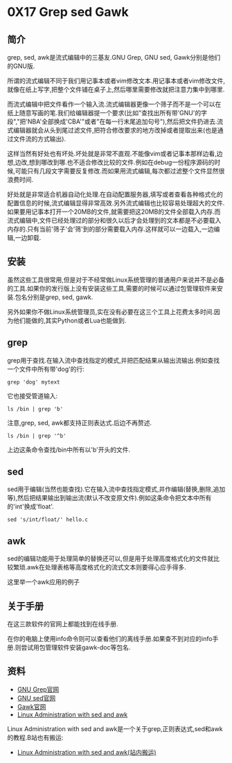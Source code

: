 # 0X17 Grep sed Gawk

## 简介

grep, sed, awk是流式编辑中的三基友.GNU Grep, GNU sed, Gawk分别是他们的GNU版.

所谓的流式编辑不同于我们用记事本或者vim修改文本.用记事本或者vim修改文件,就像在纸上写字,把整个文件铺在桌子上,然后哪里需要修改就把注意力集中到哪里.

而流式编辑中把文件看作一个输入流.流式编辑器更像一个筛子而不是一个可以在纸上随意写画的笔.我们给编辑器提一个要求(比如"查找出所有带'GNU'的字段","把'NBA'全部换成'CBA'"或者"在每一行末尾追加句号"),然后把文件扔进去.流式编辑器就会从头到尾过滤文件,把符合修改要求的地方改掉或者提取出来(也是通过文件流的方式输出).

这样当然有好处也有坏处.坏处就是非常不直观.不能像vim或者记事本那样边看,边想,边改,想到哪改到哪.也不适合修改比较的文件.例如在debug一份程序源码的时候,可能只有几段文字需要反复修改.而如果用流式编辑,每次都过滤整个文件显然很浪费时间.

好处就是非常适合机器自动化处理.在自动配置服务器,填写或者查看各种格式化的配置信息的时候,流式编辑显得非常高效.另外流式编辑也比较容易处理超大的文件.如果要用记事本打开一个20MB的文件,就需要把这20MB的文件全部载入内存.而流式编辑中,文件已经处理过的部分和很久以后才会处理到的文本都是不必要载入内存的.只有当前'筛子'会'筛'到的部分需要载入内存.这样就可以一边载入,一边编辑,一边卸载.

## 安装

虽然这些工具很常用,但是对于不经常做Linux系统管理的普通用户来说并不是必备的工具.如果你的发行版上没有安装这些工具,需要的时候可以通过包管理软件来安装.包名分别是grep, sed, gawk.

另外如果你不做Linux系统管理员,实在没有必要在这三个工具上花费太多时间.因为他们能做的,其实Python或者Lua也能做到.

## grep

grep用于查找.在输入流中查找指定的模式,并把匹配结果从输出流输出.例如查找一个文件中所有带'dog'的行:

```shell
grep 'dog' mytext
```

它也接受管道输入:

```shell
ls /bin | grep 'b'
```

注意,grep, sed, awk都支持正则表达式.后边不再赘述.

```shell
ls /bin | grep '^b'
```

上边这条命令查找/bin中所有以'b'开头的文件.

## sed

sed用于编辑(当然也能查找).它在输入流中查找指定模式,并作编辑(替换,删除,追加等),然后把结果输出到输出流(默认不改变原文件).例如这条命令把文本中所有的'int'换成'float'.

```shell
sed 's/int/float/' hello.c
```

## awk

sed的编辑功能用于处理简单的替换还可以,但是用于处理高度格式化的文件就比较繁琐.awk在处理表格等高度格式化的流式文本则要得心应手得多.

这里举一个awk应用的例子

## 关于手册

在这三款软件的官网上都能找到在线手册.

在你的电脑上使用info命令则可以查看他们的离线手册.如果查不到对应的info手册.则尝试用包管理软件安装gawk-doc等包名.

## 资料

* [GNU Grep官网](https://www.gnu.org/software/grep/)
* [GNU sed官网](https://www.gnu.org/software/sed/)
* [Gawk官网](https://www.gnu.org/software/gawk/)
* [Linux Administration with sed and awk](https://www.pluralsight.com/courses/linux-administration-sed-awk)

Linux Administration with sed and awk是一个关于grep,正则表达式,sed和awk的教程.B站也有搬运:

* [Linux Administration with sed and awk(站内搬运)](https://www.bilibili.com/video/av9273402/)
